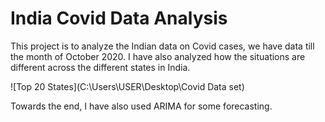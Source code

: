# India Covid Data Analysis

This project is to analyze the Indian data on Covid cases, we have data till the month of October 2020. I have also analyzed how the situations are different across the different states in India.

![Top 20 States](C:\Users\USER\Desktop\Covid Data set)

Towards the end, I have also used ARIMA for some forecasting.
